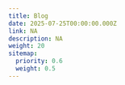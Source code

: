 ```yaml
---
title: Blog
date: 2025-07-25T00:00:00.000Z
link: NA
description: NA
weight: 20
sitemap:
  priority: 0.6
  weight: 0.5
---
```

